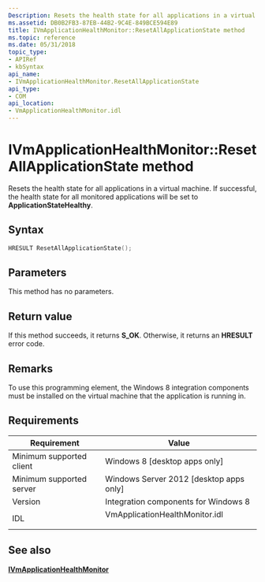 ```yaml
---
Description: Resets the health state for all applications in a virtual machine.
ms.assetid: DB0B2FB3-87EB-44B2-9C4E-849BCE594E89
title: IVmApplicationHealthMonitor::ResetAllApplicationState method
ms.topic: reference
ms.date: 05/31/2018
topic_type: 
- APIRef
- kbSyntax
api_name: 
- IVmApplicationHealthMonitor.ResetAllApplicationState
api_type: 
- COM
api_location: 
- VmApplicationHealthMonitor.idl
---
```


# IVmApplicationHealthMonitor::ResetAllApplicationState method

Resets the health state for all applications in a virtual machine. If successful, the health state for all monitored applications will be set to **ApplicationStateHealthy**.

## Syntax


```C++
HRESULT ResetAllApplicationState();
```



## Parameters

This method has no parameters.

## Return value

If this method succeeds, it returns **S\_OK**. Otherwise, it returns an **HRESULT** error code.

## Remarks

To use this programming element, the Windows 8 integration components must be installed on the virtual machine that the application is running in.

## Requirements



| Requirement | Value |
|-------------------------------------|-----------------------------------------------------------------------------------------------------------|
| Minimum supported client<br/> | Windows 8 \[desktop apps only\]<br/>                                                                |
| Minimum supported server<br/> | Windows Server 2012 \[desktop apps only\]<br/>                                                      |
| Version<br/>                  | Integration components for Windows 8<br/>                                                           |
| IDL<br/>                      | <dl> <dt>VmApplicationHealthMonitor.idl</dt> </dl> |



## See also

<dl> <dt>

[**IVmApplicationHealthMonitor**](ivmapplicationhealthmonitor.md)
</dt> </dl>

 

 




